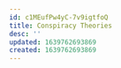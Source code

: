```yaml
---
id: c1MEufPw4yC-7v9igtfoQ
title: Conspiracy Theories
desc: ''
updated: 1639762693869
created: 1639762693869
---
```


